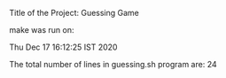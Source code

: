 Title of the Project: Guessing Game

make was run on:

Thu Dec 17 16:12:25 IST 2020

The total number of lines in guessing.sh program are: 24
